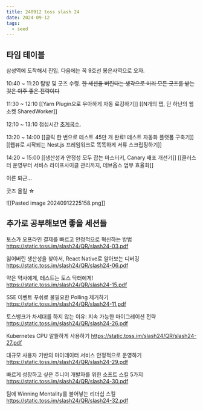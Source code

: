 ```yaml
---
title: 240912 toss slash 24
date: 2024-09-12
tags:
  - seed
---
```


## 타임 테이블

삼성역에 도착해서 진입.
다음에는 꼭 9호선 봉은사역으로 오자.

10:40 ~ 11:20
탐방 및 굿즈 수령.
~~한 세션을 버린다는 생각으로 미리 모든 굿즈를 받는 것은 아주 좋은 전략이다~~

11:30 ~ 12:10
[[Yarn Plugin으로 우아하게 자동 로깅하기]]
[[N개의 탭, 단 하난의 웹소켓 SharedWorker]]

12:10 ~ 13:10
점심시간 [초계국수](https://naver.me/G2UVDoLY).

13:20 ~ 14:00
[[클릭 한 번으로 테스트 45만 개 완료! 테스트 자동화 플랫폼 구축기]]
[[웹뷰로 시작되는 Nest.js 프레임워크로 똑똑하게 서류 스크립핑하기]]

14:20 ~ 15:00
[[생산성과 안정성 모두 잡는 마스터키, Canary 배포 개선기]]
[[클러스터 운영부터 서비스 라이프사이클 관리까지, 데브옵스 업무 효율화]]

이른 퇴근...

굿즈 올킬 ☆

![[Pasted image 20240912225158.png]]


## 추가로 공부해보면 좋을 세션들

토스가 오프라인 결제를 빠르고 안정적으로 혁신하는 방법
https://static.toss.im/slash24/QR/slash24-03.pdf

잃어버린 생산성을 찾아서, React Native로 알아보는 디버깅
https://static.toss.im/slash24/QR/slash24-06.pdf

약은 약사에게, 테스트는 토스 닥터에게!
https://static.toss.im/slash24/QR/slash24-15.pdf

SSE 이벤트 푸쉬로 불필요한 Polling 제거하기
https://static.toss.im/slash24/QR/slash24-11.pdf

토스뱅크가 차세대를 하지 않는 이유: 지속 가능한 마이그레이션 전략
https://static.toss.im/slash24/QR/slash24-26.pdf

Kubernetes CPU 알뜰하게 사용하기
https://static.toss.im/slash24/QR/slash24-27.pdf

대규모 사용자 기반의 마이데이터 서비스 안정적으로 운영하기
https://static.toss.im/slash24/QR/slash24-29.pdf

빠르게 성장하고 싶은 주니어 개발자를 위한 소프트 스킬 5가지
https://static.toss.im/slash24/QR/slash24-30.pdf

팀에 Winning Mentality를 불어넣는 리더십 스킬
https://static.toss.im/slash24/QR/slash24-32.pdf